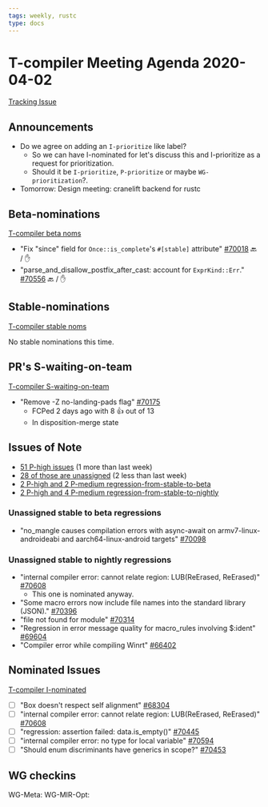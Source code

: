 ```yaml
---
tags: weekly, rustc
type: docs
---
```


# T-compiler Meeting Agenda 2020-04-02

[Tracking Issue](https://github.com/rust-lang/rust/issues/54818)

## Announcements

- Do we agree on adding an `I-prioritize` like label?
  - So we can have I-nominated for let's discuss this and I-prioritize as a request for prioritization.
  - Should it be `I-prioritize`, `P-prioritize` or maybe `WG-prioritization`?.
- Tomorrow: Design meeting: cranelift backend for rustc

## Beta-nominations

[T-compiler beta noms](https://github.com/rust-lang/rust/issues?utf8=%E2%9C%93&q=label%3Abeta-nominated+label%3AT-compiler)

- "Fix "since" field for `Once::is_complete`'s `#[stable]` attribute" [#70018](https://github.com/rust-lang/rust/pull/70018) :back: / :hand:
- "parse_and_disallow_postfix_after_cast: account for `ExprKind::Err`." [#70556](https://github.com/rust-lang/rust/pull/70556) :back: / :hand:

## Stable-nominations

[T-compiler stable noms](https://github.com/rust-lang/rust/issues?utf8=%E2%9C%93&q=label%3Astable-nominated+label%3AT-compiler+)

No stable nominations this time.

## PR's S-waiting-on-team

[T-compiler S-waiting-on-team](https://github.com/rust-lang/rust/pulls?utf8=%E2%9C%93&q=is%3Aopen+label%3AS-waiting-on-team+label%3AT-compiler+)

- "Remove -Z no-landing-pads flag" [#70175](https://github.com/rust-lang/rust/pull/70175)
  - FCPed 2 days ago with 8 :+1: out of 13
  - In disposition-merge state

## Issues of Note

- [51 P-high issues](https://github.com/rust-lang/rust/issues?utf8=%E2%9C%93&q=is%3Aopen+is%3Aissue+label%3AT-compiler+label%3AP-high+) (1 more than last week)
- [28 of those are unassigned](https://github.com/rust-lang/rust/issues?utf8=%E2%9C%93&q=is%3Aopen+is%3Aissue+label%3AT-compiler+label%3AP-high+no%3Aassignee) (2 less than last week)
- [2 P-high and 2 P-medium regression-from-stable-to-beta](https://github.com/rust-lang/rust/labels/regression-from-stable-to-beta)
- [2 P-high and 4 P-medium regression-from-stable-to-nightly](https://github.com/rust-lang/rust/labels/regression-from-stable-to-nightly)

### Unassigned stable to beta regressions

- "no_mangle causes compilation errors with async-await on armv7-linux-androideabi and aarch64-linux-android targets" [#70098](https://github.com/rust-lang/rust/issues/70098)

### Unassigned stable to nightly regressions

- "internal compiler error: cannot relate region: LUB(ReErased, ReErased)" [#70608](https://github.com/rust-lang/rust/issues/70608)
  - This one is nominated anyway.
- "Some macro errors now include file names into the standard library (JSON)." [#70396](https://github.com/rust-lang/rust/issues/70396)
- "file not found for module" [#70314](https://github.com/rust-lang/rust/issues/70314)
- "Regression in error message quality for macro_rules involving $:ident" [#69604](https://github.com/rust-lang/rust/issues/69604)
- "Compiler error while compiling Winrt" [#66402](https://github.com/rust-lang/rust/issues/66402)

## Nominated Issues

[T-compiler I-nominated](https://github.com/rust-lang/rust/issues?q=is%3Aopen+label%3AI-nominated+label%3AT-compiler)

- [ ] "Box<dyn FnOnce> doesn't respect self alignment" [#68304](https://github.com/rust-lang/rust/issues/68304)
- [ ] "internal compiler error: cannot relate region: LUB(ReErased, ReErased)" [#70608](https://github.com/rust-lang/rust/issues/70608)
- [ ] "regression: assertion failed: data.is_empty()" [#70445](https://github.com/rust-lang/rust/issues/70445)
- [ ] "internal compiler error: no type for local variable" [#70594](https://github.com/rust-lang/rust/issues/70594)
- [ ] "Should enum discriminants have generics in scope?" [#70453](https://github.com/rust-lang/rust/issues/70453)

## WG checkins

WG-Meta:
WG-MIR-Opt:
